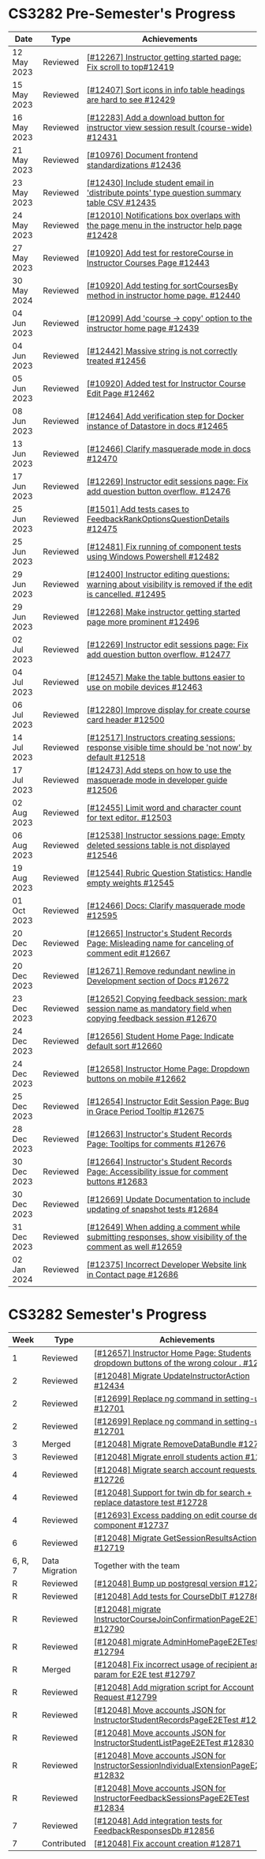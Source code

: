 # CS3282 Pre-Semester's Progress

| Date        | Type     | Achievements                                                                                                                                                      |
| ----------- | -------- | ----------------------------------------------------------------------------------------------------------------------------------------------------------------- |
| 12 May 2023 | Reviewed | [[#12267] Instructor getting started page: Fix scroll to top#12419](https://github.com/TEAMMATES/teammates/pull/12419)                                            |
| 15 May 2023 | Reviewed | [[#12407] Sort icons in info table headings are hard to see #12429](https://github.com/TEAMMATES/teammates/pull/12429)                                            |
| 16 May 2023 | Reviewed | [[#12283] Add a download button for instructor view session result (course-wide) #12431](https://github.com/TEAMMATES/teammates/pull/12431)                       |
| 21 May 2023 | Reviewed | [[#10976] Document frontend standardizations #12436](https://github.com/TEAMMATES/teammates/pull/12436)                                                           |
| 23 May 2023 | Reviewed | [[#12430] Include student email in 'distribute points' type question summary table CSV #12435](https://github.com/TEAMMATES/teammates/pull/12435)                 |
| 24 May 2023 | Reviewed | [[#12010] Notifications box overlaps with the page menu in the instructor help page #12428](https://github.com/TEAMMATES/teammates/pull/12428)                    |
| 27 May 2023 | Reviewed | [[#10920] Add test for restoreCourse in Instructor Courses Page #12443](https://github.com/TEAMMATES/teammates/pull/12443)                                        |
| 30 May 2024 | Reviewed | [[#10920] Add testing for sortCoursesBy method in instructor home page. #12440](https://github.com/TEAMMATES/teammates/pull/12440)                                |
| 04 Jun 2023 | Reviewed | [[#12099] Add 'course -> copy' option to the instructor home page #12439](https://github.com/TEAMMATES/teammates/pull/12439)                                      |
| 04 Jun 2023 | Reviewed | [[#12442] Massive string is not correctly treated #12456](https://github.com/TEAMMATES/teammates/pull/12456)                                                      |
| 05 Jun 2023 | Reviewed | [[#10920] Added test for Instructor Course Edit Page #12462](https://github.com/TEAMMATES/teammates/pull/12462)                                                   |
| 08 Jun 2023 | Reviewed | [[#12464] Add verification step for Docker instance of Datastore in docs #12465](https://github.com/TEAMMATES/teammates/pull/12465)                               |
| 13 Jun 2023 | Reviewed | [[#12466] Clarify masquerade mode in docs #12470](https://github.com/TEAMMATES/teammates/pull/12470)                                                              |
| 17 Jun 2023 | Reviewed | [[#12269] Instructor edit sessions page: Fix add question button overflow. #12476](https://github.com/TEAMMATES/teammates/pull/12476)                             |
| 25 Jun 2023 | Reviewed | [[#1501] Add tests cases to FeedbackRankOptionsQuestionDetails #12475](https://github.com/TEAMMATES/teammates/pull/12475)                                         |
| 25 Jun 2023 | Reviewed | [[#12481] Fix running of component tests using Windows Powershell #12482](https://github.com/TEAMMATES/teammates/pull/12482)                                      |
| 29 Jun 2023 | Reviewed | [[#12400] Instructor editing questions: warning about visibility is removed if the edit is cancelled. #12495](https://github.com/TEAMMATES/teammates/pull/12495)  |
| 29 Jun 2023 | Reviewed | [[#12268] Make instructor getting started page more prominent #12496](https://github.com/TEAMMATES/teammates/pull/12496)                                          |
| 02 Jul 2023 | Reviewed | [[#12269] Instructor edit sessions page: Fix add question button overflow. #12477](https://github.com/TEAMMATES/teammates/pull/12477)                             |
| 04 Jul 2023 | Reviewed | [[#12457] Make the table buttons easier to use on mobile devices #12463](https://github.com/TEAMMATES/teammates/pull/12463)                                       |
| 06 Jul 2023 | Reviewed | [[#12280] Improve display for create course card header #12500](https://github.com/TEAMMATES/teammates/pull/12500)                                                |
| 14 Jul 2023 | Reviewed | [[#12517] Instructors creating sessions: response visible time should be 'not now' by default #12518](https://github.com/TEAMMATES/teammates/pull/12518)          |
| 17 Jul 2023 | Reviewed | [[#12473] Add steps on how to use the masquerade mode in developer guide #12506](https://github.com/TEAMMATES/teammates/pull/12506)                               |
| 02 Aug 2023 | Reviewed | [[#12455] Limit word and character count for text editor. #12503](https://github.com/TEAMMATES/teammates/pull/12503)                                              |
| 06 Aug 2023 | Reviewed | [[#12538] Instructor sessions page: Empty deleted sessions table is not displayed #12546](https://github.com/TEAMMATES/teammates/pull/12546)                      |
| 19 Aug 2023 | Reviewed | [[#12544] Rubric Question Statistics: Handle empty weights #12545](https://github.com/TEAMMATES/teammates/pull/12545)                                             |
| 01 Oct 2023 | Reviewed | [[#12466] Docs: Clarify masquerade mode #12595](https://github.com/TEAMMATES/teammates/pull/12595)                                                                |
| 20 Dec 2023 | Reviewed | [[#12665] Instructor's Student Records Page: Misleading name for canceling of comment edit #12667](https://github.com/TEAMMATES/teammates/pull/12667)             |
| 20 Dec 2023 | Reviewed | [[#12671] Remove redundant newline in Development section of Docs #12672](https://github.com/TEAMMATES/teammates/pull/12672)                                      |
| 23 Dec 2023 | Reviewed | [[#12652] Copying feedback session: mark session name as mandatory field when copying feedback session #12670](https://github.com/TEAMMATES/teammates/pull/12670) |
| 24 Dec 2023 | Reviewed | [[#12656] Student Home Page: Indicate default sort #12660](https://github.com/TEAMMATES/teammates/pull/12660)                                                     |
| 24 Dec 2023 | Reviewed | [[#12658] Instructor Home Page: Dropdown buttons on mobile #12662](https://github.com/TEAMMATES/teammates/pull/12662)                                             |
| 25 Dec 2023 | Reviewed | [[#12654] Instructor Edit Session Page: Bug in Grace Period Tooltip #12675](https://github.com/TEAMMATES/teammates/pull/12675)                                    |
| 28 Dec 2023 | Reviewed | [[#12663] Instructor's Student Records Page: Tooltips for comments #12676](https://github.com/TEAMMATES/teammates/pull/12676)                                     |
| 30 Dec 2023 | Reviewed | [[#12664] Instructor's Student Records Page: Accessibility issue for comment buttons #12683](https://github.com/TEAMMATES/teammates/pull/12683)                   |
| 30 Dec 2023 | Reviewed | [[#12669] Update Documentation to include updating of snapshot tests #12684](https://github.com/TEAMMATES/teammates/pull/12684)                                   |
| 31 Dec 2023 | Reviewed | [[#12649] When adding a comment while submitting responses, show visibility of the comment as well #12659](https://github.com/TEAMMATES/teammates/pull/12659)     |
| 02 Jan 2024 | Reviewed | [[#12375] Incorrect Developer Website link in Contact page #12686](https://github.com/TEAMMATES/teammates/pull/12686)                                             |

# CS3282 Semester's Progress

| Week    | Type           | Achievements                                                                                                                                |
| ------- | -------------- | ------------------------------------------------------------------------------------------------------------------------------------------- |
| 1       | Reviewed       | [[#12657] Instructor Home Page: Students dropdown buttons of the wrong colour . #12691](https://github.com/TEAMMATES/teammates/pull/12691)  |
| 2       | Reviewed       | [[#12048] Migrate UpdateInstructorAction #12434](https://github.com/TEAMMATES/teammates/pull/12434)                                         |
| 2       | Reviewed       | [[#12699] Replace ng command in setting-up.md #12701](https://github.com/TEAMMATES/teammates/pull/12701)                                    |
| 2       | Reviewed       | [[#12699] Replace ng command in setting-up.md #12701](https://github.com/TEAMMATES/teammates/pull/12701)                                    |
| 3       | Merged         | [[#12048] Migrate RemoveDataBundle #12709](https://github.com/TEAMMATES/teammates/pull/12709)                                               |
| 3       | Reviewed       | [[#12048] Migrate enroll students action #12715](https://github.com/TEAMMATES/teammates/pull/12715)                                         |
| 4       | Reviewed       | [[#12048] Migrate search account requests action #12726](https://github.com/TEAMMATES/teammates/pull/12726)                                 |
| 4       | Reviewed       | [[#12048] Support for twin db for search + replace datastore test #12728](https://github.com/TEAMMATES/teammates/pull/12728)                |
| 4       | Reviewed       | [[#12693] Excess padding on edit course details component #12737](https://github.com/TEAMMATES/teammates/pull/12737)                        |
| 6       | Reviewed       | [[#12048] Migrate GetSessionResultsAction #12719](https://github.com/TEAMMATES/teammates/pull/12719)                                        |
| 6, R, 7 | Data Migration | Together with the team                                                                                                                      |
| R       | Reviewed       | [[#12048] Bump up postgresql version #12784](https://github.com/TEAMMATES/teammates/pull/12784)                                             |
| R       | Reviewed       | [[#12048] Add tests for CourseDbIT #12786](https://github.com/TEAMMATES/teammates/pull/12786)                                               |
| R       | Reviewed       | [[#12048] migrate InstructorCourseJoinConfirmationPageE2ETest #12790](https://github.com/TEAMMATES/teammates/pull/12790)                    |
| R       | Reviewed       | [[#12048] migrate AdminHomePageE2ETest #12794](https://github.com/TEAMMATES/teammates/pull/12794)                                           |
| R       | Merged         | [[#12048] Fix incorrect usage of recipient as param for E2E test #12797](https://github.com/TEAMMATES/teammates/pull/12797)                 |
| R       | Reviewed       | [[#12048] Add migration script for Account Request #12799](https://github.com/TEAMMATES/teammates/pull/12799)                               |
| R       | Reviewed       | [[#12048] Move accounts JSON for InstructorStudentRecordsPageE2ETest #12828](https://github.com/TEAMMATES/teammates/pull/12828)             |
| R       | Reviewed       | [[#12048] Move accounts JSON for InstructorStudentListPageE2ETest #12830](https://github.com/TEAMMATES/teammates/pull/12830)                |
| R       | Reviewed       | [[#12048] Move accounts JSON for InstructorSessionIndividualExtensionPageE2ETest #12832](https://github.com/TEAMMATES/teammates/pull/12832) |
| R       | Reviewed       | [[#12048] Move accounts JSON for InstructorFeedbackSessionsPageE2ETest #12834](https://github.com/TEAMMATES/teammates/pull/12834)           |
| 7       | Reviewed       | [[#12048] Add integration tests for FeedbackResponsesDb #12856](https://github.com/TEAMMATES/teammates/pull/12856)                          |
| 7       | Contributed    | [[#12048] Fix account creation #12871](https://github.com/TEAMMATES/teammates/pull/12871)                                                   |
